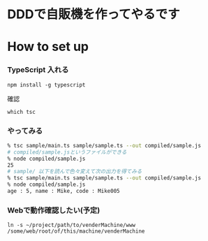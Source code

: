 # DDDで自販機を作ってやるです

# How to set up

### TypeScript 入れる
```
npm install -g typescript
```

確認
```
which tsc
```

### やってみる

```sh
% tsc sample/main.ts sample/sample.ts --out compiled/sample.js
# compiled/sample.jsというファイルができる
% node compiled/sample.js
25
# sample/ 以下を読んで色々変えて次の出力を得てみる
% tsc sample/main.ts sample/sample.ts --out compiled/sample.js
% node compiled/sample.js
age : 5, name : Mike, code : Mike005
```

### Webで動作確認したい(予定)
```
ln -s ~/project/path/to/venderMachine/www /some/web/root/of/this/machine/venderMachine
```
